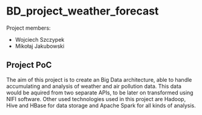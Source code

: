 # BD_project_weather_forecast

Project members:
- Wojciech Szczypek
- Mikołaj Jakubowski

## Project PoC

The aim of this project is to create an Big Data architecture, able to handle accumulating and analysis of weather and air pollution data. This data would be aquired from two separate APIs, to be later on transformed using NIFI software. Other used technologies used in this project are Hadoop, Hive and HBase for data storage and Apache Spark for all kinds of analysis.
